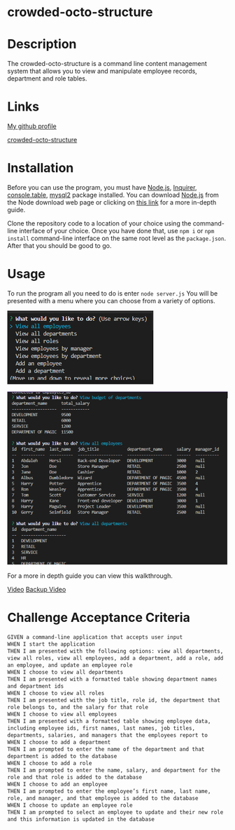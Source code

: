 # crowded-octo-structure

# Description

The crowded-octo-structure is a command line content management system that allows you to view and manipulate employee records, department and role tables.

# Links

[My github profile](https://github.com/AbdalehHersi)

[crowded-octo-structure](https://github.com/AbdalehHersi/crowded-octo-structure)

# Installation

Before you can use the program, you must have [Node.js](https://nodejs.org/en/download/), [Inquirer](https://www.npmjs.com/package/inquirer), [console.table](https://www.npmjs.com/package/console.table), [mysql2](https://www.npmjs.com/package/mysql2) package installed. You can download [Node.js](https://nodejs.org/en/download/) from the Node download web page or clicking on [this link](https://radixweb.com/blog/installing-npm-and-nodejs-on-windows-and-mac) for a more in-depth guide. 

Clone the repository code to a location of your choice using the command-line interface of your choice. Once you have done that, use `npm i` or `npm install` command-line interface on the same root level as the `package.json`. After that you should be good to go.

# Usage

To run the program all you need to do is enter `node server.js` You will be presented with a menu where you can choose from a variety of options. 

![](./Untitled2.png)

![](./Untitled.png)

For a more in depth guide you can view this walkthrough.

[Video](https://drive.google.com/file/d/1aNlCUJGvRuVX6sXgeQ2i_Y8z7gnVfnhN/view)
[Backup Video](https://youtu.be/NUduR6wF8DM)

# Challenge Acceptance Criteria
```
GIVEN a command-line application that accepts user input
WHEN I start the application
THEN I am presented with the following options: view all departments, view all roles, view all employees, add a department, add a role, add an employee, and update an employee role
WHEN I choose to view all departments
THEN I am presented with a formatted table showing department names and department ids
WHEN I choose to view all roles
THEN I am presented with the job title, role id, the department that role belongs to, and the salary for that role
WHEN I choose to view all employees
THEN I am presented with a formatted table showing employee data, including employee ids, first names, last names, job titles, departments, salaries, and managers that the employees report to
WHEN I choose to add a department
THEN I am prompted to enter the name of the department and that department is added to the database
WHEN I choose to add a role
THEN I am prompted to enter the name, salary, and department for the role and that role is added to the database
WHEN I choose to add an employee
THEN I am prompted to enter the employee’s first name, last name, role, and manager, and that employee is added to the database
WHEN I choose to update an employee role
THEN I am prompted to select an employee to update and their new role and this information is updated in the database
```

